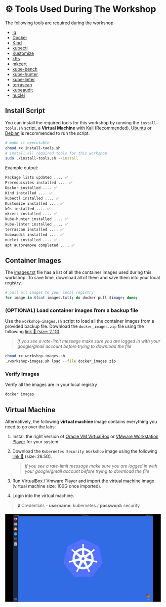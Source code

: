 # ⚙️ Tools Used During The Workshop

The following tools are required during the workshop

- [jq](https://jqlang.github.io/jq/)
- [Docker](https://docs.docker.com/engine/install/)
- [Kind](https://kind.sigs.k8s.io/docs/user/quick-start/#installation)
- [kubectl](https://kubernetes.io/docs/tasks/tools/#kubectl)
- [Kustomize](https://kustomize.io/)
- [k9s](https://k9scli.io/topics/install/)
- [mkcert](https://github.com/FiloSottile/mkcert)
- [kube-bench](https://raw.githubusercontent.com/aquasecurity/kube-bench/main/job.yaml)
- [kube-hunter](https://github.com/aquasecurity/kube-hunter)
- [kube-linter](https://github.com/stackrox/kube-linter/releases/download/v0.6.5/kube-linter-linux.tar.gz)
- [terrascan](https://github.com/tenable/terrascan/releases/download/v1.18.3/terrascan_1.18.3_Linux_x86_64.tar.gz)
- [kubeaudit](https://github.com/Shopify/kubeaudit/releases/download/v0.22.0/kubeaudit_0.22.0_linux_amd64.tar.gz)
- [nuclei](https://github.com/projectdiscovery/nuclei/releases/download/v3.2.9/nuclei_3.2.9_linux_amd64.zip)

## Install Script

You can install the required tools for this workshop by running the `install-tools.sh` script, a **Virtual Machine** with [Kali](https://www.kali.org/get-kali/#kali-installer-images) (Recommended), [Ubuntu](https://ubuntu.com/download/desktop) or [Debian](https://www.debian.org/distrib/) is recommended to run the script.

```bash
# make it executable
chmod +x install-tools.sh
# install all required tools for this workshop 
sudo ./install-tools.sh --install
```

Example output:

```bash
Package lists updated .... ✅ 
Prerequisites installed .... ✅ 
Docker installed .... ✅ 
Kind installed .... ✅ 
kubectl installed .... ✅ 
Kustomize installed .... ✅ 
k9s installed .... ✅ 
mkcert installed .... ✅ 
kube-hunter installed .... ✅ 
kube-linter installed .... ✅ 
terrascan installed .... ✅ 
kubeaudit installed .... ✅ 
nuclei installed .... ✅ 
apt autoremove completed .... ✅
```

## Container Images

The [images.txt](./images.txt) file has a list of all the container images used during this workshop. To save time, download all of them and save them into your local registry.

```bash
# pull all images to your local registry
for image in $(cat images.txt); do docker pull $image; done;
```

### (OPTIONAL) Load container images from a backup file

Use the `workshop-images.sh` script to load all the container images from a provided backup file. Download the `docker_images.zip` file using the following [link 🔗 (size: 2.1G)](https://drive.google.com/file/d/1wM9sW-AdZibeGnR4058uCXQZwmguoQd_/view).

> *If you see a rate-limit message make sure you are logged in with your google/gmail account before trying to download the file*

```bash
chmod +x workshop-images.sh
./workshop-images.sh load --file docker_images.zip
```

### Verify Images

Verify all the images are in your local registry

```bash
docker images
```

## Virtual Machine

Alternatively, the following **virtual machine** image contains everything you need to go over the labs:

1. Install the right version of [Oracle VM VirtualBox](https://www.virtualbox.org/wiki/Downloads) or [VMware Workstation Player](https://www.vmware.com/content/vmware/vmware-published-sites/us/products/workstation-player/workstation-player-evaluation.html.html) for your system.

1. Download the `Kubernetes Security Workshop` image using the following [link 🔗](https://drive.google.com/file/d/12IX4xGvfqgZLrtutimWqQdxpJRRzDPto/view) (size: 26.5G).

   > *If you see a rate-limit message make sure you are logged in with your google/gmail account before trying to download the file*

1. Run VirtualBox / Vmware Player and import the virtual machine image (virtual machine size: 100G once imported).

1. Login into the virtual machine.

> 🔒 Credentials - **username:** kubernetes / **password:** security

![virtual machine](./images/virtual-machine.jpeg)
